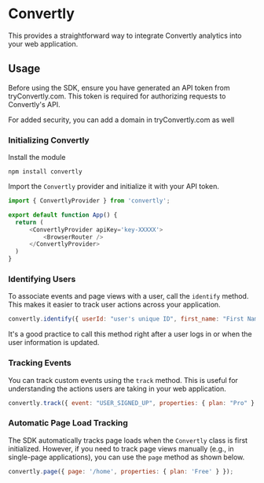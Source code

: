 # Convertly

This provides a straightforward way to integrate Convertly analytics into your web application.

## Usage

Before using the SDK, ensure you have generated an API token from tryConvertly.com. This token is required for authorizing requests to Convertly's API.

For added security, you can add a domain in tryConvertly.com as well

### Initializing Convertly

Install the module

```
npm install convertly
```

Import the `Convertly` provider and initialize it with your API token.

```javascript
import { ConvertlyProvider } from 'convertly';

export default function App() {
  return (
      <ConvertlyProvider apiKey='key-XXXXX'>
          <BrowserRouter />
      </ConvertlyProvider>
  )
} 
```

### Identifying Users

To associate events and page views with a user, call the `identify` method. This makes it easier to track user actions across your application.

```javascript
convertly.identify({ userId: "user's unique ID", first_name: "First Name", last_name: "Last Name" });
```

It's a good practice to call this method right after a user logs in or when the user information is updated.

### Tracking Events

You can track custom events using the `track` method. This is useful for understanding the actions users are taking in your web application.

```javascript
convertly.track({ event: "USER_SIGNED_UP", properties: { plan: "Pro" } });
```

### Automatic Page Load Tracking

The SDK automatically tracks page loads when the `Convertly` class is first initialized. However, if you need to track page views manually (e.g., in single-page applications), you can use the `page` method as shown below.

```javascript
convertly.page({ page: '/home', properties: { plan: 'Free' } });
```